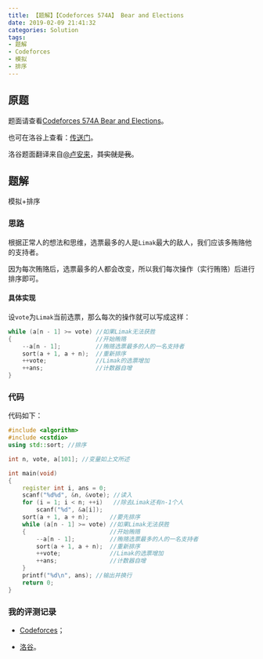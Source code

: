 ```yaml
---
title: 【题解】【Codeforces 574A】 Bear and Elections
date: 2019-02-09 21:41:32
categories: Solution
tags:
- 题解
- Codeforces
- 模拟
- 排序
---
```


## 原题

题面请查看[Codeforces 574A Bear and Elections](http://codeforces.com/problemset/problem/574/A)。

也可在洛谷上查看：[传送门](https://www.luogu.org/problemnew/show/CF574A)。

洛谷题面翻译来自[@卢安来](https://www.luogu.org/space/show?uid=38502)，~~其实就是我~~。

## 题解

模拟+排序

<!-- more -->

### 思路

根据正常人的想法和思维，选票最多的人是`Limak`最大的敌人，我们应该多贿赂他的支持者。

因为每次贿赂后，选票最多的人都会改变，所以我们每次操作（实行贿赂）后进行排序即可。

#### 具体实现

设`vote`为`Limak`当前选票，那么每次的操作就可以写成这样：

```cpp
while (a[n - 1] >= vote) //如果Limak无法获胜
{                        //开始贿赂
    --a[n - 1];          //贿赂选票最多的人的一名支持者
    sort(a + 1, a + n);  //重新排序
    ++vote;              //Limak的选票增加
    ++ans;               //计数器自增
}
```


### 代码

代码如下：

```cpp
#include <algorithm>
#include <cstdio>
using std::sort; //排序

int n, vote, a[101]; //变量如上文所述

int main(void)
{
    register int i, ans = 0;
    scanf("%d%d", &n, &vote); //读入
    for (i = 1; i < n; ++i)   //除去Limak还有n-1个人
        scanf("%d", &a[i]);
    sort(a + 1, a + n);      //要先排序
    while (a[n - 1] >= vote) //如果Limak无法获胜
    {                        //开始贿赂
        --a[n - 1];          //贿赂选票最多的人的一名支持者
        sort(a + 1, a + n);  //重新排序
        ++vote;              //Limak的选票增加
        ++ans;               //计数器自增
    }
    printf("%d\n", ans); //输出并换行
    return 0;
}
```

### 我的评测记录

- [Codeforces](http://codeforces.com/contest/574/submission/49663968)；

- [洛谷](https://www.luogu.org/recordnew/show/16146974)。

